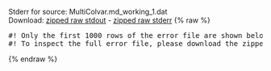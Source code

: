 Stderr for source:  MultiColvar.md_working_1.dat   
Download: [zipped raw stdout](MultiColvar.md_working_1.dat.plumed.stdout.txt.zip) - [zipped raw stderr](MultiColvar.md_working_1.dat.plumed.stderr.txt.zip) 
{% raw %}
<pre>
#! Only the first 1000 rows of the error file are shown below
#! To inspect the full error file, please download the zipped raw stderr file above
</pre>
{% endraw %}

